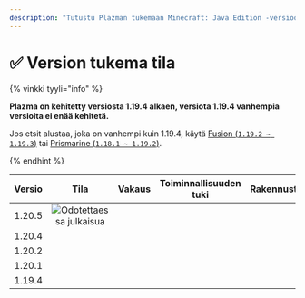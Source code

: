 ```yaml
---
description: "Tutustu Plazman tukemaan Minecraft: Java Edition -versioon."
---
```


# ✅ Version tukema tila

{% vinkki tyyli="info" %}

**Plazma on kehitetty versiosta 1.19.4 alkaen, versiota 1.19.4 vanhempia versioita ei enää kehitetä.**

Jos etsit alustaa, joka on vanhempi kuin 1.19.4, käytä [Fusion (`1.19.2 ~ 1.19.3`)](https://github.com/RuinedTechnologyUnify/Fusion) tai [Prismarine (`1.18.1 ~ 1.19.2`)](https://github.com/PrismarineTeam/Prismarine).

{% endhint %}

[wait]: https://img.shields.io/badge/Odotettaessa%20julkaisua-gray?style=for-the-badge

| Versio |                                                                 Tila                                                                 |                                                                 Vakaus                                                                |                                                         Toiminnallisuuden tuki                                                        |                                                                                Rakennustila                                                                               |
| :----: | :----------------------------------------------------------------------------------------------------------------------------------: | :-----------------------------------------------------------------------------------------------------------------------------------: | :-----------------------------------------------------------------------------------------------------------------------------------: | :-----------------------------------------------------------------------------------------------------------------------------------------------------------------------: |
| 1.20.5 |                                                    ![Odotettaessa julkaisua][wait]                                                   | <img src="https://img.shields.io/badge/%EC%A0%95%EB%B3%B4%20%EC%97%86%EC%9D%8C-gray?style=for-the-badge" alt="" data-size="original"> | <img src="https://img.shields.io/badge/%EC%A0%95%EB%B3%B4%20%EC%97%86%EC%9D%8C-gray?style=for-the-badge" alt="" data-size="original"> |                   <img src="https://img.shields.io/badge/%EC%A0%95%EB%B3%B4%20%EC%97%86%EC%9D%8C-gray?style=for-the-badge" alt="" data-size="original">                   |
| 1.20.4 |     <img src="https://img.shields.io/badge/%EC%A7%80%EC%9B%90%EC%A4%91-success?style=for-the-badge" alt="" data-size="original">     |              <img src="https://img.shields.io/badge/Toimii%20hyvin-blue?style=for-the-badge" alt="" data-size="original">             |                <img src="https://img.shields.io/badge/100%25-sininen?tyyli=for-the-badge" alt="" data-size="original">                | <img src="https://img.shields.io/github/actions/workflow/status/PlazmaMC/Plazma/release.yml?style=for-the-badge&label=%20&branch=ver/1.20.4" alt="" data-size="original"> |
| 1.20.2 |      <img src="https://img.shields.io/badge/Lisätoiminnallisuuden%20tuki-blue?style=for-the-badge" alt="" data-size="original">      |              <img src="https://img.shields.io/badge/Toimii%20hyvin-blue?style=for-the-badge" alt="" data-size="original">             |                <img src="https://img.shields.io/badge/100%25-sininen?tyyli=for-the-badge" alt="" data-size="original">                | <img src="https://img.shields.io/github/actions/workflow/status/PlazmaMC/Plazma/release.yml?style=for-the-badge&label=%20&branch=ver/1.20.2" alt="" data-size="original"> |
| 1.20.1 | <img src="https://img.shields.io/badge/%EC%A7%80%EC%9B%90%20%EC%A2%85%EB%A3%8C-red?style=for-the-badge" alt="" data-size="original"> |              <img src="https://img.shields.io/badge/Toimii%20hyvin-blue?style=for-the-badge" alt="" data-size="original">             |                <img src="https://img.shields.io/badge/100%25-sininen?tyyli=for-the-badge" alt="" data-size="original">                |                   <img src="https://img.shields.io/badge/%EC%A0%95%EB%B3%B4%20%EC%97%86%EC%9D%8C-gray?style=for-the-badge" alt="" data-size="original">                   |
| 1.19.4 | <img src="https://img.shields.io/badge/%EC%A7%80%EC%9B%90%20%EC%A2%85%EB%A3%8C-red?style=for-the-badge" alt="" data-size="original"> |              <img src="https://img.shields.io/badge/Toimii%20hyvin-blue?style=for-the-badge" alt="" data-size="original">             |                <img src="https://img.shields.io/badge/100%25-sininen?tyyli=for-the-badge" alt="" data-size="original">                |                   <img src="https://img.shields.io/badge/%EC%A0%95%EB%B3%B4%20%EC%97%86%EC%9D%8C-gray?style=for-the-badge" alt="" data-size="original">                   |
